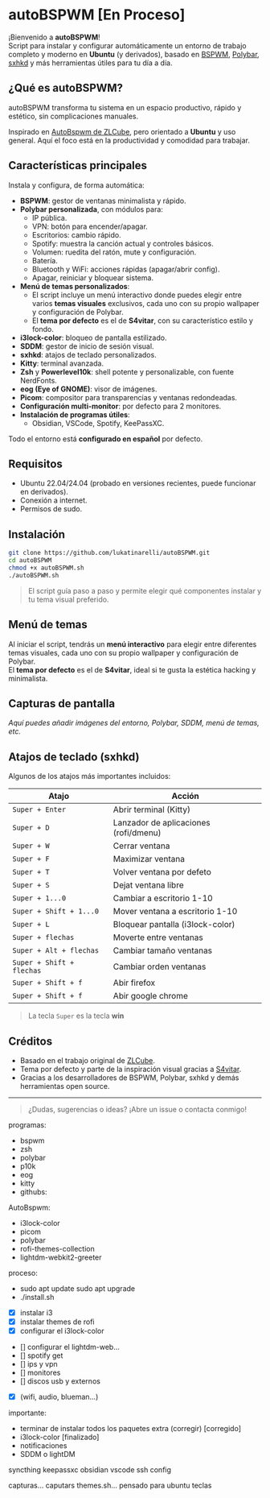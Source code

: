 # autoBSPWM [En Proceso]

¡Bienvenido a **autoBSPWM**!  
Script para instalar y configurar automáticamente un entorno de trabajo completo y moderno en **Ubuntu** (y derivados), basado en [BSPWM](https://github.com/baskerville/bspwm), [Polybar](https://github.com/polybar/polybar), [sxhkd](https://github.com/baskerville/sxhkd) y más herramientas útiles para tu día a día.

## ¿Qué es autoBSPWM?

autoBSPWM transforma tu sistema en un espacio productivo, rápido y estético, sin complicaciones manuales.

Inspirado en [AutoBspwm de ZLCube](https://github.com/ZLCube/AutoBspwm), pero orientado a **Ubuntu** y uso general. Aquí el foco está en la productividad y comodidad para trabajar.

## Características principales

Instala y configura, de forma automática:

- **BSPWM**: gestor de ventanas minimalista y rápido.
- **Polybar personalizada**, con módulos para:
  - IP pública.
  - VPN: botón para encender/apagar.
  - Escritorios: cambio rápido.
  - Spotify: muestra la canción actual y controles básicos.
  - Volumen: ruedita del ratón, mute y configuración.
  - Batería.
  - Bluetooth y WiFi: acciones rápidas (apagar/abrir config).
  - Apagar, reiniciar y bloquear sistema.
- **Menú de temas personalizados**:
  - El script incluye un menú interactivo donde puedes elegir entre varios **temas visuales** exclusivos, cada uno con su propio wallpaper y configuración de Polybar.
  - El **tema por defecto** es el de **S4vitar**, con su característico estilo y fondo.
- **i3lock-color**: bloqueo de pantalla estilizado.
- **SDDM**: gestor de inicio de sesión visual.
- **sxhkd**: atajos de teclado personalizados.
- **Kitty**: terminal avanzada.
- **Zsh** y **Powerlevel10k**: shell potente y personalizable, con fuente NerdFonts.
- **eog (Eye of GNOME)**: visor de imágenes.
- **Picom**: compositor para transparencias y ventanas redondeadas.
- **Configuración multi-monitor**: por defecto para 2 monitores.
- **Instalación de programas útiles**:
  - Obsidian, VSCode, Spotify, KeePassXC.

Todo el entorno está **configurado en español** por defecto.

## Requisitos

- Ubuntu 22.04/24.04 (probado en versiones recientes, puede funcionar en derivados).
- Conexión a internet.
- Permisos de sudo.

## Instalación

```bash
git clone https://github.com/lukatinarelli/autoBSPWM.git
cd autoBSPWM
chmod +x autoBSPWM.sh
./autoBSPWM.sh
```

> El script guía paso a paso y permite elegir qué componentes instalar y tu tema visual preferido.

## Menú de temas

Al iniciar el script, tendrás un **menú interactivo** para elegir entre diferentes temas visuales, cada uno con su propio wallpaper y configuración de Polybar.  
El **tema por defecto** es el de **S4vitar**, ideal si te gusta la estética hacking y minimalista.

## Capturas de pantalla

*Aquí puedes añadir imágenes del entorno, Polybar, SDDM, menú de temas, etc.*

## Atajos de teclado (sxhkd)

Algunos de los atajos más importantes incluidos:

| Atajo                     | Acción                                 |
|---------------------------|----------------------------------------|
| `Super + Enter`           | Abrir terminal (Kitty)                 |
| `Super + D`               | Lanzador de aplicaciones (rofi/dmenu)  |
| `Super + W`               | Cerrar ventana                         |
| `Super + F`               | Maximizar ventana                      |
| `Super + T`               | Volver ventana por defeto              |
| `Super + S`               | Dejat ventana libre                    |
| `Super + 1...0`           | Cambiar a escritorio 1-10              |
| `Super + Shift + 1...0`   | Mover ventana a escritorio 1-10        |
| `Super + L`               | Bloquear pantalla (i3lock-color)       |
| `Super + flechas`         | Moverte entre ventanas                 |
| `Super + Alt + flechas`   | Cambiar tamaño ventanas                |
| `Super + Shift + flechas` | Cambiar orden ventanas                 |
| `Super + Shift + f`       | Abir firefox                           |
| `Super + Shift + f`       | Abir google chrome                     |

> La tecla `Super` es la tecla **win**

## Créditos

- Basado en el trabajo original de [ZLCube](https://github.com/ZLCube/AutoBspwm).
- Tema por defecto y parte de la inspiración visual gracias a [S4vitar](https://github.com/S4vitar).
- Gracias a los desarrolladores de BSPWM, Polybar, sxhkd y demás herramientas open source.

---

> ¿Dudas, sugerencias o ideas? ¡Abre un issue o contacta conmigo!











programas:
- bspwm
- zsh
- polybar
- p10k
- eog
- kitty
- githubs:

AutoBspwm:
- i3lock-color
- picom
- polybar
- rofi-themes-collection
- lightdm-webkit2-greeter

proceso: 
- sudo apt update sudo apt upgrade
- ./install.sh

- [x] instalar i3
- [x] instalar themes de rofi
- [x] configurar el i3lock-color
- [] configurar el lightdm-web...
- [] spotify get
- [] ips y vpn
- [] monitores
- [] discos usb y externos

- [x] (wifi, audio, blueman...)

importante: 
- terminar de instalar todos los paquetes extra (corregir) [corregido]
- i3lock-color [finalizado]
- notificaciones
- SDDM o lightDM



syncthing
keepassxc
obsidian
vscode
ssh config




capturas... caputars themes.sh...
pensado para ubuntu
teclas







